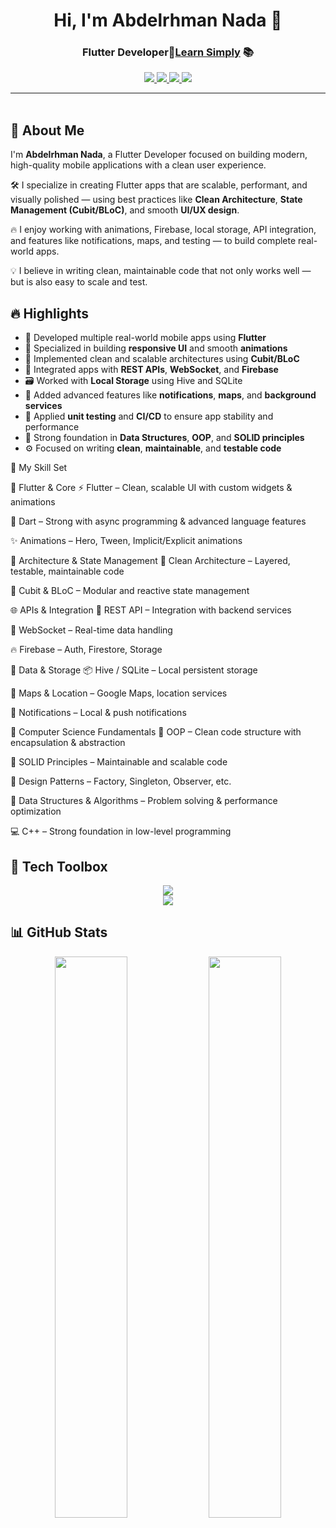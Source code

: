 <h1 align="center">Hi, I'm Abdelrhman Nada 👋</h1>
<h3 align="center">Flutter Developer🧠<a href="https://learrnsimply.com" target="_blank">Learn Simply</a> 📚</h3>

<p align="center">
  <a href="https://instagram.com/AbdelrhmanNada">
    <img src="https://img.shields.io/badge/@AbdelrhmanNada-E4405F?style=for-the-badge&logo=instagram&logoColor=white" />
  </a>
  <a href="https://linkedin.com/in/AbdelrhmanNada">
    <img src="https://img.shields.io/badge/AbdelrhmanNada-0077B5?style=for-the-badge&logo=linkedin&logoColor=white" />
  </a>
  <a href="https://facebook.com/AbdelrhmanNada">
    <img src="https://img.shields.io/badge/Facebook-1877F2?style=for-the-badge&logo=facebook&logoColor=white" />
  </a>
  <a href="">
    <img src="https://img.shields.io/badge/Website-learrnsimply.com-blueviolet?style=for-the-badge&logo=google-chrome&logoColor=white" />
  </a>
</p>

---

<img src="https://media.giphy.com/media/3o7abKhOpu0NwenH3O/giphy.gif" width="100%" height="3px" />

## 🚀 About Me

I'm **Abdelrhman Nada**, a Flutter Developer focused on building modern, high-quality mobile applications with a clean user experience.

🛠️ I specialize in creating Flutter apps that are scalable, performant, and visually polished — using best practices like **Clean Architecture**, **State Management (Cubit/BLoC)**, and smooth **UI/UX design**.

🔥 I enjoy working with animations, Firebase, local storage, API integration, and features like notifications, maps, and testing — to build complete real-world apps.

💡 I believe in writing clean, maintainable code that not only works well — but is also easy to scale and test.

## 🔥 Highlights

- 🚀 Developed multiple real-world mobile apps using **Flutter**
- 🎨 Specialized in building **responsive UI** and smooth **animations**
- 🧱 Implemented clean and scalable architectures using **Cubit/BLoC**
- 🔗 Integrated apps with **REST APIs**, **WebSocket**, and **Firebase**
- 🗃️ Worked with **Local Storage** using Hive and SQLite
- 🔔 Added advanced features like **notifications**, **maps**, and **background services**
- 🧪 Applied **unit testing** and **CI/CD** to ensure app stability and performance
- 🧠 Strong foundation in **Data Structures**, **OOP**, and **SOLID principles**
- ⚙️ Focused on writing **clean**, **maintainable**, and **testable code**

💼 My Skill Set


🚀 Flutter & Core
⚡ Flutter – Clean, scalable UI with custom widgets & animations

🎯 Dart – Strong with async programming & advanced language features

✨ Animations – Hero, Tween, Implicit/Explicit animations

🧠 Architecture & State Management
🧱 Clean Architecture – Layered, testable, maintainable code

🔄 Cubit & BLoC – Modular and reactive state management

🌐 APIs & Integration
🔌 REST API – Integration with backend services

🔄 WebSocket – Real-time data handling

🔥 Firebase – Auth, Firestore, Storage

💾 Data & Storage
📦 Hive / SQLite – Local persistent storage

📍 Maps & Location – Google Maps, location services

🔔 Notifications – Local & push notifications

🧱 Computer Science Fundamentals
📐 OOP – Clean code structure with encapsulation & abstraction

🧠 SOLID Principles – Maintainable and scalable code

🧩 Design Patterns – Factory, Singleton, Observer, etc.

🧮 Data Structures & Algorithms – Problem solving & performance optimization

💻 C++ – Strong foundation in low-level programming



## 🧰 Tech Toolbox

<p align="center">
  <img src="https://skillicons.dev/icons?i=flutter,dart,firebase,sqlite,git,github" />
  <br/>
  <img src="https://skillicons.dev/icons?i=cpp,vscode,figma" />
</p>


## 📊 GitHub Stats

<p align="center">
  <img src="https://github-readme-stats.vercel.app/api?username=ahmedlearnSimply&show_icons=true&theme=tokyonight&hide_border=true&border_radius=10" width="48%" />
  <img src="https://github-readme-streak-stats.herokuapp.com/?user=ahmedlearnSimply&theme=tokyonight&hide_border=true&border_radius=10" width="48%" />
</p>







